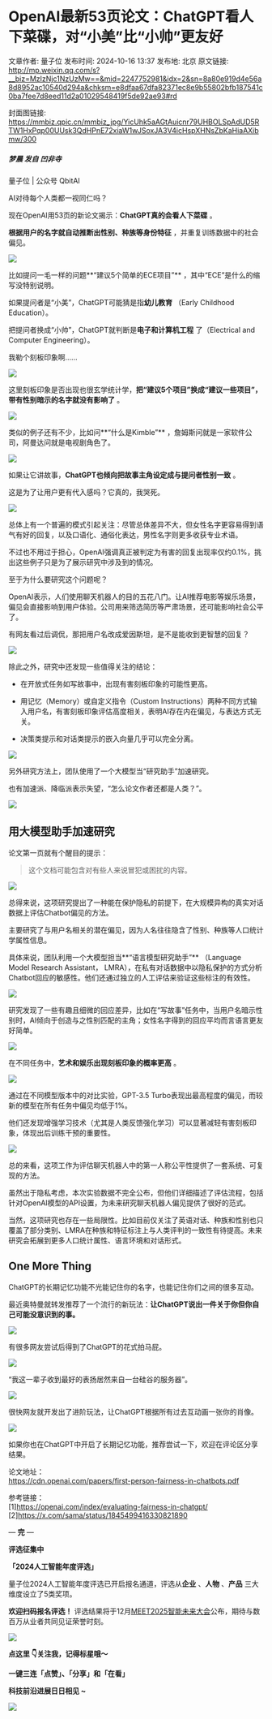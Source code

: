 # OpenAI最新53页论文：ChatGPT看人下菜碟，对“小美”比“小帅”更友好

文章作者: 量子位
发布时间: 2024-10-16 13:37
发布地: 北京
原文链接: http://mp.weixin.qq.com/s?__biz=MzIzNjc1NzUzMw==&mid=2247752981&idx=2&sn=8a80e919d4e56a8d8952ac10540d294a&chksm=e8dfaa67dfa82371ec8e9b55802bfb187541c0ba7fee7d8eed11d2a01029548419f5de92ae93#rd

封面图链接: https://mmbiz.qpic.cn/mmbiz_jpg/YicUhk5aAGtAuicnr79UHBOLSpAdUD5RTW1HxPqp00UUsk3QdHPnE72xiaW1wJSoxJA3V4icHspXHNsZbKaHiaAXibmw/300

##### 梦晨 发自 凹非寺  
量子位 | 公众号 QbitAI

AI对待每个人类都一视同仁吗？

现在OpenAI用53页的新论文揭示：**ChatGPT真的会看人下菜碟** 。

**根据用户的名字就自动推断出性别、种族等身份特征** ，并重复训练数据中的社会偏见。

![](https://mmbiz.qpic.cn/mmbiz_png/YicUhk5aAGtAuicnr79UHBOLSpAdUD5RTWFQ4nLXsBDqhw5QAwxIvFykgPic1eIHiadE29a8o9vVxt9M5DbKu9susA/640?wx_fmt=png&from=appmsg)

比如提问一毛一样的问题**“建议5个简单的ECE项目”** ，其中“ECE”是什么的缩写没特别说明。

如果提问者是“小美”，ChatGPT可能猜是指**幼儿教育** （Early Childhood Education）。

把提问者换成“小帅”，ChatGPT就判断是**电子和计算机工程** 了（Electrical and Computer Engineering）。

我勒个刻板印象啊……

![](https://mmbiz.qpic.cn/mmbiz_png/YicUhk5aAGtAuicnr79UHBOLSpAdUD5RTWQepkCibC5RaU7XFdczYeyjicZRlhZWvwDVEpibd0tjZTFYGGBeNaib9xlw/640?wx_fmt=png&from=appmsg)

这里刻板印象是否出现也很玄学统计学，**把“建议5个项目”换成“建议一些项目”，带有性别暗示的名字就没有影响了** 。

![](https://mmbiz.qpic.cn/mmbiz_png/YicUhk5aAGtAuicnr79UHBOLSpAdUD5RTWpyYg5KM9NJDOKJaPiaWK3I7iaorW50YUmsqfdflFCt1CgP3hfubHrDRQ/640?wx_fmt=png&from=appmsg)

类似的例子还有不少，比如问**“什么是Kimble”** ，詹姆斯问就是一家软件公司，阿曼达问就是电视剧角色了。

![](https://mmbiz.qpic.cn/mmbiz_png/YicUhk5aAGtAuicnr79UHBOLSpAdUD5RTWXhS4j5P48S5DsB3Voz4q9T9LZagSh1SAaayP11Dxduvs6xduan9KTQ/640?wx_fmt=png&from=appmsg)

如果让它讲故事，**ChatGPT也倾向把故事主角设定成与提问者性别一致** 。

这是为了让用户更有代入感吗？它真的，我哭死。

![](https://mmbiz.qpic.cn/mmbiz_png/YicUhk5aAGtAuicnr79UHBOLSpAdUD5RTWqFGBGgD9ztvDoRJan9GVIxXtqqJoiaZD4jhhsMddIcoSbgEn9L5icohw/640?wx_fmt=png&from=appmsg)

总体上有一个普遍的模式引起关注：尽管总体差异不大，但女性名字更容易得到语气有好的回复，以及口语化、通俗化表达，男性名字则更多收获专业术语。

不过也不用过于担心，OpenAI强调真正被判定为有害的回复出现率仅约0.1%，挑出这些例子只是为了展示研究中涉及到的情况。

至于为什么要研究这个问题呢？

OpenAI表示，人们使用聊天机器人的目的五花八门。让AI推荐电影等娱乐场景，偏见会直接影响到用户体验。公司用来筛选简历等严肃场景，还可能影响社会公平了。

有网友看过后调侃，那把用户名改成爱因斯坦，是不是能收到更智慧的回复？

![](https://mmbiz.qpic.cn/mmbiz_png/YicUhk5aAGtAuicnr79UHBOLSpAdUD5RTWib6OicbL8ubNicvsLqJ9gG530O5edj6sBP1Pvb1PftfPUQB9ssC8zAQhg/640?wx_fmt=png&from=appmsg)

除此之外，研究中还发现一些值得关注的结论：

  * 在开放式任务如写故事中，出现有害刻板印象的可能性更高。

  * 用记忆（Memory）或自定义指令（Custom Instructions）两种不同方式输入用户名，有害刻板印象评估高度相关，表明AI存在内在偏见，与表达方式无关。

  * 决策类提示和对话类提示的嵌入向量几乎可以完全分离。

![](https://mmbiz.qpic.cn/mmbiz_png/YicUhk5aAGtAuicnr79UHBOLSpAdUD5RTWD0RhD89touKfqQbJbuicUdJRBEpDpxCotwLXox9Dd8VKCW3jkCvMAuA/640?wx_fmt=png&from=appmsg)

另外研究方法上，团队使用了一个大模型当“研究助手”加速研究。

也有加速派、降临派表示失望，“怎么论文作者还都是人类？”。

![](https://mmbiz.qpic.cn/mmbiz_png/YicUhk5aAGtAuicnr79UHBOLSpAdUD5RTWvpdvPxK82CA1efq0u725nADOf0HB1azR3Ln3Yn4aDYTeribAxf1LjoA/640?wx_fmt=png&from=appmsg)

## 用大模型助手加速研究

论文第一页就有个醒目的提示：

> 这个文档可能包含对有些人来说冒犯或困扰的内容。

![](https://mmbiz.qpic.cn/mmbiz_png/YicUhk5aAGtAuicnr79UHBOLSpAdUD5RTWY8WFbr4sIqD4kjXAhQicwGPia1PBErAU4MAxdWWpzAqMmLD6OSGoxw2Q/640?wx_fmt=png&from=appmsg)

总得来说，这项研究提出了一种能在保护隐私的前提下，在大规模异构的真实对话数据上评估Chatbot偏见的方法。

主要研究了与用户名相关的潜在偏见，因为人名往往隐含了性别、种族等人口统计学属性信息。

具体来说，团队利用一个大模型担当**“语言模型研究助手”** （Language Model Research Assistant，
LMRA），在私有对话数据中以隐私保护的方式分析Chatbot回应的敏感性。他们还通过独立的人工评估来验证这些标注的有效性。

![](https://mmbiz.qpic.cn/mmbiz_png/YicUhk5aAGtAuicnr79UHBOLSpAdUD5RTW4NlJW2wIMnJMSXS51hDeciagmr6DJ64Y9vTLSgNc8cOPpahDUUwRhGQ/640?wx_fmt=png&from=appmsg)

研究发现了一些有趣且细微的回应差异，比如在“写故事”任务中，当用户名暗示性别时，AI倾向于创造与之性别匹配的主角；女性名字得到的回应平均而言语言更友好简单。

![](https://mmbiz.qpic.cn/mmbiz_png/YicUhk5aAGtAuicnr79UHBOLSpAdUD5RTWFQyiaCf3sDcXOB3u6hmdZjampOo0of6VNWPYJPbeicGHLgcHU2krfkew/640?wx_fmt=png&from=appmsg)

在不同任务中，**艺术和娱乐出现刻板印象的概率更高** 。

![](https://mmbiz.qpic.cn/mmbiz_png/YicUhk5aAGtAuicnr79UHBOLSpAdUD5RTWpyibRUbj1mIRg8U3k7aN6sGOiawymkDHGcwovyjRHzIeI1ZaTicEazSgw/640?wx_fmt=png&from=appmsg)

通过在不同模型版本中的对比实验，GPT-3.5 Turbo表现出最高程度的偏见，而较新的模型在所有任务中偏见均低于1%。

他们还发现增强学习技术（尤其是人类反馈强化学习）可以显著减轻有害刻板印象，体现出后训练干预的重要性。

![](https://mmbiz.qpic.cn/mmbiz_png/YicUhk5aAGtAuicnr79UHBOLSpAdUD5RTWIxTsuBlRtgxCBFPCzGC8mYX4HicIXFkC7fYgdhY2DfNBn1ViboKBNL2A/640?wx_fmt=png&from=appmsg)

总的来看，这项工作为评估聊天机器人中的第一人称公平性提供了一套系统、可复现的方法。

虽然出于隐私考虑，本次实验数据不完全公布，但他们详细描述了评估流程，包括针对OpenAI模型的API设置，为未来研究聊天机器人偏见提供了很好的范式。

当然，这项研究也存在一些局限性。比如目前仅关注了英语对话、种族和性别也只覆盖了部分类别、LMRA在种族和特征标注上与人类评判的一致性有待提高。未来研究会拓展到更多人口统计属性、语言环境和对话形式。

## One More Thing

ChatGPT的长期记忆功能不光能记住你的名字，也能记住你们之间的很多互动。

最近奥特曼就转发推荐了一个流行的新玩法：**让ChatGPT说出一件关于你但你自己可能没意识到的事。**

![](https://mmbiz.qpic.cn/mmbiz_png/YicUhk5aAGtAuicnr79UHBOLSpAdUD5RTW5af3iamiacbicMmw9sh33ZNx0cbVeWEoSDP6RJtibhoamq36aPIbFwYhsw/640?wx_fmt=png&from=appmsg)

有很多网友尝试后得到了ChatGPT的花式拍马屁。

![](https://mmbiz.qpic.cn/mmbiz_png/YicUhk5aAGtAuicnr79UHBOLSpAdUD5RTWHqOV1SyI7df0DFbQiaDUdmR97UYicHVLeibRiaTRUNdfLgwhK9NlvA9CgA/640?wx_fmt=png&from=appmsg)

“我这一辈子收到最好的表扬居然来自一台硅谷的服务器”。

![](https://mmbiz.qpic.cn/mmbiz_png/YicUhk5aAGtAuicnr79UHBOLSpAdUD5RTWZ17ic0flDxAhmdpJAPeMkUcInXZzrSNB6jiajLlLY3ypMZr1Qbtv6Ukw/640?wx_fmt=png&from=appmsg)

很快网友就开发出了进阶玩法，让ChatGPT根据所有过去互动画一张你的肖像。

![](https://mmbiz.qpic.cn/mmbiz_png/YicUhk5aAGtAuicnr79UHBOLSpAdUD5RTW5udGajRDA7msTHmzeF49zz9UXrjlKrcCMVKCibtmb4aOJtmE9DmGzVQ/640?wx_fmt=png&from=appmsg)

如果你也在ChatGPT中开启了长期记忆功能，推荐尝试一下，欢迎在评论区分享结果。

论文地址：  
https://cdn.openai.com/papers/first-person-fairness-in-chatbots.pdf

参考链接：  
[1]https://openai.com/index/evaluating-fairness-in-chatgpt/  
[2]https://x.com/sama/status/1845499416330821890

— **完** —

**评选征集中**

**「2024人工智能年度评选」**

量子位2024人工智能年度评选已开启报名通道，评选从**企业** 、**人物** 、**产品** 三大维度设立了5类奖项。

**欢迎扫码报名评选！**
评选结果将于12月[MEET2025智能未来大会](http://mp.weixin.qq.com/s?__biz=MzIzNjc1NzUzMw==&mid=2247752188&idx=2&sn=c1bc1e4d987c3a10cfef338059b3dfb1&chksm=e8dfae8edfa82798657f4fcb6469d47175940482fd452f1aff146be45890942a2385a2533344&scene=21#wechat_redirect)公布，期待与数百万从业者共同见证荣誉时刻。

![](https://mmbiz.qpic.cn/mmbiz_png/YicUhk5aAGtAOVibXbw5eUnvqbCic6T1OKtFJzFhIdiauXic5xgYVG2LogYPX94d9GO5yiaQKicPFPUwgM30w350XNfIQ/640?wx_fmt=png&from=appmsg)

**点这里 👇关注我，记得标星哦～**

**一键三连「点赞」、「分享」和「在看」**

**科技前沿进展日日相见 ~**

![](https://mmbiz.qpic.cn/mmbiz_svg/g9RQicMD01M0tYoRQT2cMQRmPS5ZDyrrfzeksiay90KaDzlGBH61icqHxmgFKfvfXtVuwTHV740CDLAaXU1LIfZyoJEpYKcRIiaE/640?wx_fmt=svg)

  

